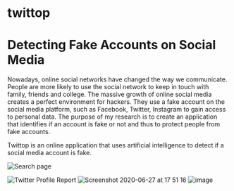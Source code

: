 # twittop
# Detecting Fake Accounts on Social Media

Nowadays, online social networks have changed the way we communicate. People are more likely to use the social network to keep in touch with family, friends and college. The massive growth of online social media creates a perfect environment for hackers. They use a fake account on the social media platform, such as Facebook, Twitter, Instagram to gain access to personal data. The purpose of my research is to create an application that identifies if an account is fake or not and thus to protect people from fake accounts.

Twittop is an online application that uses artificial intelligence to detect if a social media account is fake.

![Search page](https://user-images.githubusercontent.com/11509775/85924989-6a8a1800-b89e-11ea-80c1-50ec4d431bcf.png)

![Twitter Profile Report ](https://user-images.githubusercontent.com/11509775/85925040-b3da6780-b89e-11ea-996e-415d91eef9cf.png)
![Screenshot 2020-06-27 at 17 51 16](https://user-images.githubusercontent.com/11509775/85925079-d40a2680-b89e-11ea-87d1-62365cafd067.png)
![image](https://user-images.githubusercontent.com/11509775/85925012-8ab9d700-b89e-11ea-99e0-2842a355a116.png)


